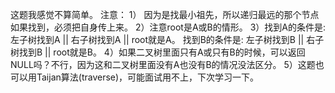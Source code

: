 这题我感觉不算简单。 
注意： 
1） 因为是找最小祖先，所以递归最远的那个节点如果找到，必须把自身传上来。 
2）注意root是A或B的情形。 
3）找到A的条件是: 左子树找到A || 右子树找到A || root就是A。 
找到B的条件是: 左子树找到B || 右子树找到B || root就是B。 
4）如果二叉树里面只有A或只有B的时候，可以返回NULL吗？不行，因为这和二叉树里面没有A也没有B的情况没法区分。 
5）这题也可以用Taijan算法(traverse)，可能面试用不上，下次学习一下。